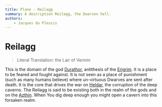 ```yaml
---
title: Plane - Reilagg
summary: A description Reilagg, the Dwarven hell.
authors:
    - Jacques du Plessis
---
```

# Reilagg

> Literal Translation: the Lair of Vermin

This is the domain of the god [Durathor](/religion/deities/erigrim#durathor), antithesis of the [Erigrim](/religion/deities/erigrim).  It is a place to be feared and fought against.  It is not seen as a place of punishment (such as many humans believe) where un-virtuous Dwarves are sent after death.  It is the core that drives the war on [Heldar](/cosmology/planes/heldar), the corruption of the deep caverns.  The Reilagg is said to be existing both in the realm of the gods and on the [Azthin](/cosmology/planes/materia).  When You dig deep enough you might open a cavern into this forsaken realm.
